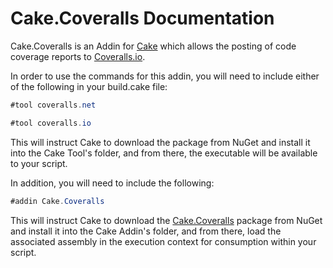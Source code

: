 # Cake.Coveralls Documentation

Cake.Coveralls is an Addin for [Cake](http://cakebuild.net/) which allows the posting of code coverage reports to [Coveralls.io](https://coveralls.io/).

In order to use the commands for this addin, you will need to include either of the following in your build.cake file:

```csharp
#tool coveralls.net
```

```csharp
#tool coveralls.io
```

This will instruct Cake to download the package from NuGet and install it into the Cake Tool's folder, and from there, the executable will be available to your script.

In addition, you will need to include the following:

```csharp
#addin Cake.Coveralls
```

This will instruct Cake to download the [Cake.Coveralls](https://www.nuget.org/packages/Cake.Coveralls/) package from NuGet and install it into the Cake Addin's folder, and from there, load the associated assembly in the execution context for consumption within your script.
